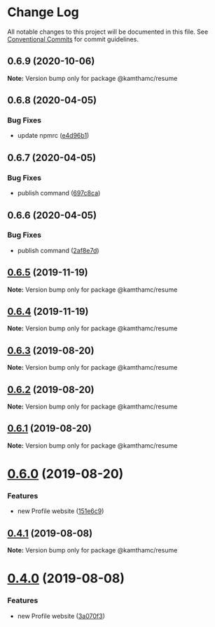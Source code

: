 # Change Log

All notable changes to this project will be documented in this file.
See [Conventional Commits](https://conventionalcommits.org) for commit guidelines.

## 0.6.9 (2020-10-06)

**Note:** Version bump only for package @kamthamc/resume





## 0.6.8 (2020-04-05)

### Bug Fixes

- update npmrc ([e4d96b1](https://github.com/kamthamc/resume/commit/e4d96b1d6c31199a60b2e9400b62fb0064206342))

## 0.6.7 (2020-04-05)

### Bug Fixes

- publish command ([697c8ca](https://github.com/kamthamc/resume/commit/697c8ca38fb4d7628bf28c22aafae2be5dca35ac))

## 0.6.6 (2020-04-05)

### Bug Fixes

- publish command ([2af8e7d](https://github.com/kamthamc/resume/commit/2af8e7d82cc2e1eb6c7d9ac15e26112e73122395))

## [0.6.5](https://github.com/kamthamc/resume/compare/v0.6.4...v0.6.5) (2019-11-19)

**Note:** Version bump only for package @kamthamc/resume

## [0.6.4](https://github.com/kamthamc/resume/compare/v0.6.3...v0.6.4) (2019-11-19)

**Note:** Version bump only for package @kamthamc/resume

## [0.6.3](https://github.com/kamthamc/resume/compare/v0.6.2...v0.6.3) (2019-08-20)

**Note:** Version bump only for package @kamthamc/resume

## [0.6.2](https://github.com/kamthamc/resume/compare/v0.6.1...v0.6.2) (2019-08-20)

**Note:** Version bump only for package @kamthamc/resume

## [0.6.1](https://github.com/kamthamc/resume/compare/v0.6.0...v0.6.1) (2019-08-20)

**Note:** Version bump only for package @kamthamc/resume

# [0.6.0](https://github.com/kamthamc/resume/compare/v0.3.14...v0.6.0) (2019-08-20)

### Features

- new Profile website ([151e6c9](https://github.com/kamthamc/resume/commit/151e6c9))

## [0.4.1](https://github.com/kamthamc/resume/compare/v0.4.0...v0.4.1) (2019-08-08)

**Note:** Version bump only for package @kamthamc/resume

# [0.4.0](https://github.com/kamthamc/resume/compare/v0.3.17...v0.4.0) (2019-08-08)

### Features

- new Profile website ([3a070f3](https://github.com/kamthamc/resume/commit/3a070f3))
